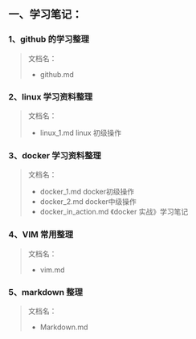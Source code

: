 ## 一、学习笔记：

### 1、github 的学习整理

> 文档名：
>
> * github.md

### 2、linux 学习资料整理

> 文档名：
>
> * linux_1.md     linux 初级操作

### 3、docker 学习资料整理

> 文档名：
>
> * docker_1.md  docker初级操作
> * docker_2.md  docker中级操作
> * docker_in_action.md    《docker 实战》学习笔记

### 4、VIM 常用整理

> 文档名：
>
> * vim.md

### 5、markdown  整理

> 文档名：
>
> * Markdown.md